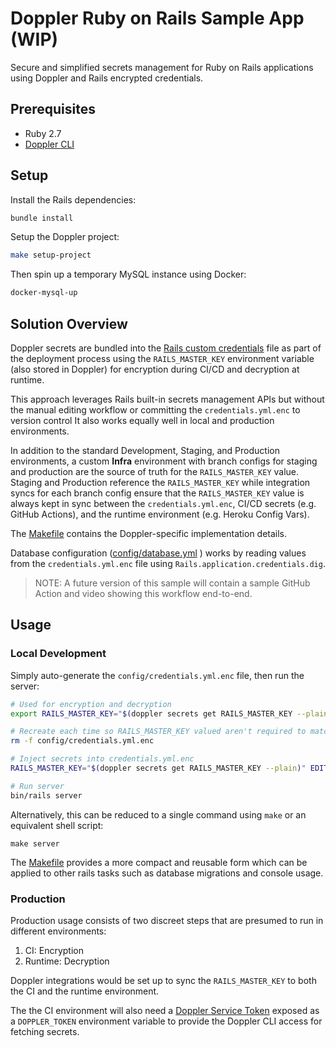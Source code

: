 # Doppler Ruby on Rails Sample App (WIP)

Secure and simplified secrets management for Ruby on Rails applications using Doppler and Rails encrypted credentials.

## Prerequisites

- Ruby 2.7
- [Doppler CLI](https://docs.doppler.com/docs/install-cli)

## Setup

Install the Rails dependencies:

```sh
bundle install
```

Setup the Doppler project:

```sh
make setup-project
```

Then spin up a temporary MySQL instance using Docker: 

```sh
docker-mysql-up
```

## Solution Overview

Doppler secrets are bundled into the [Rails custom credentials](https://guides.rubyonrails.org/security.html#custom-credentials) file as part of the deployment process using the `RAILS_MASTER_KEY`  environment variable (also stored in Doppler) for encryption during CI/CD and decryption at runtime.

This approach leverages Rails built-in secrets management APIs but without the manual editing workflow or committing the `credentials.yml.enc` to version control It also works equally well in local and production environments.

In addition to the standard Development, Staging, and Production environments, a custom **Infra** environment with branch configs for staging and production are the source of truth for the `RAILS_MASTER_KEY` value.  Staging and Production reference the `RAILS_MASTER_KEY` while integration syncs for each branch config ensure that the `RAILS_MASTER_KEY` value is always kept in sync between the `credentials.yml.enc`, CI/CD secrets (e.g. GitHub Actions), and the runtime environment (e.g. Heroku Config Vars).

The [Makefile](Makefile) contains the Doppler-specific implementation details. 

Database configuration ([config/database.yml](config/database.yml) ) works by reading values from the `credentials.yml.enc` file using `Rails.application.credentials.dig`. 

> NOTE: A future version of this sample will contain a sample GitHub Action and video showing this workflow end-to-end.

## Usage

### Local Development

Simply auto-generate the `config/credentials.yml.enc` file, then run the server:

```sh
# Used for encryption and decryption
export RAILS_MASTER_KEY="$(doppler secrets get RAILS_MASTER_KEY --plain)"

# Recreate each time so RAILS_MASTER_KEY valued aren't required to match between invocations
rm -f config/credentials.yml.enc

# Inject secrets into credentials.yml.enc
RAILS_MASTER_KEY="$(doppler secrets get RAILS_MASTER_KEY --plain)" EDITOR='doppler secrets download --no-file --format yaml --name-transformer lower-snake | grep -v rails_master_key > ' bin/rails credentials:edit

# Run server
bin/rails server
```

Alternatively, this can be reduced to a single command using `make` or an equivalent shell script:

```shell
make server
```

The [Makefile](Makefile) provides a more compact and reusable form which can be applied to other rails tasks such as database migrations and console usage. 

### Production

Production usage consists of two discreet steps that are presumed to run in different environments:

1. CI: Encryption
2. Runtime: Decryption

Doppler integrations would be set up to sync the `RAILS_MASTER_KEY` to both the CI and the runtime environment.

The the CI environment will also need a [Doppler Service Token](https://docs.doppler.com/docs/service-tokens) exposed as a `DOPPLER_TOKEN` environment variable to provide the Doppler CLI access for fetching secrets.
